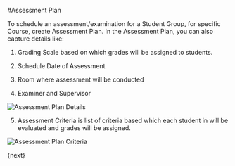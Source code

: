 <!-- add-breadcrumbs -->
#Assessment Plan

To schedule an assessment/examination for a Student Group, for specific Course, create Assessment Plan. In the Assessment Plan, you can also capture details like:

1. Grading Scale based on which grades will be assigned to students.

2. Schedule Date of Assessment

3. Room where assessment will be conducted

4. Examiner and Supervisor

<img class="screenshot" alt="Assessment Plan Details" src="{{docs_base_url}}/assets/img/schools/assessment/assessment-plan-details.png">

5. Assessment Criteria is list of criteria based which each student in will be evaluated and grades will be assigned.

<img class="screenshot" alt="Assessment Plan Criteria" src="{{docs_base_url}}/assets/img/schools/assessment/assessment-plan-criteria.png">

{next}